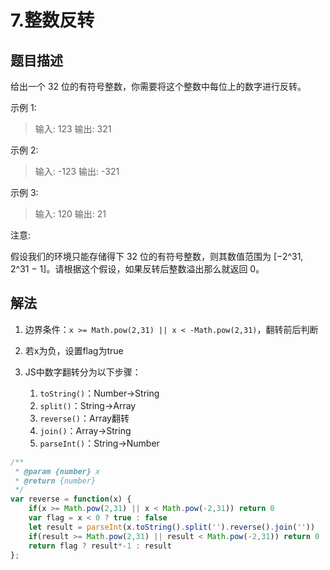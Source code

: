 # 7.整数反转
## 题目描述
给出一个 32 位的有符号整数，你需要将这个整数中每位上的数字进行反转。

示例 1:

> 输入: 123
> 输出: 321

示例 2:
> 输入: -123
> 输出: -321

示例 3:
> 输入: 120
> 输出: 21

注意:

假设我们的环境只能存储得下 32 位的有符号整数，则其数值范围为 [−2^31,  2^31 − 1]。请根据这个假设，如果反转后整数溢出那么就返回 0。

## 解法
1. 边界条件：`x >= Math.pow(2,31) || x < -Math.pow(2,31)`，翻转前后判断
2. 若x为负，设置flag为true
3. JS中数字翻转分为以下步骤：

    1. `toString()`：Number->String
    2. `split()`：String->Array
    3. `reverse()`：Array翻转
    4. `join()`：Array->String
    5. `parseInt()`：String->Number

```javascript
/**
 * @param {number} x
 * @return {number}
 */
var reverse = function(x) {
    if(x >= Math.pow(2,31) || x < Math.pow(-2,31)) return 0
    var flag = x < 0 ? true : false
    let result = parseInt(x.toString().split('').reverse().join(''))
    if(result >= Math.pow(2,31) || result < Math.pow(-2,31)) return 0
    return flag ? result*-1 : result
};
```